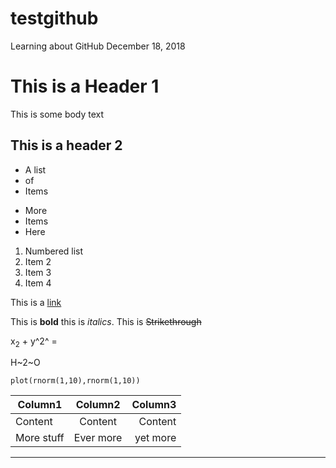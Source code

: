 # testgithub
Learning about GitHub December 18, 2018

# This is a Header 1

This is some body text

## This is a header 2

* A list
* of 
* Items 

- More
- Items
- Here

1. Numbered list
2. Item 2
3. Item 3
1. Item 4 

This is a [link](https://otago.ac.nz)

This is **bold** this is *italics*. This is ~~Strikethrough~~

x<sub>2</sub> + y^2^ =

H~2~O

```
plot(rnorm(1,10),rnorm(1,10))
```

|Column1|Column2|Column3|
|-----|:-----:|------:|
|Content   |Content  |Content|
|More stuff|Ever more|yet more| 


----
